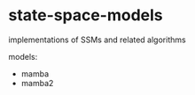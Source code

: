 # state-space-models

implementations of SSMs and related algorithms

models:
  - mamba
  - mamba2

